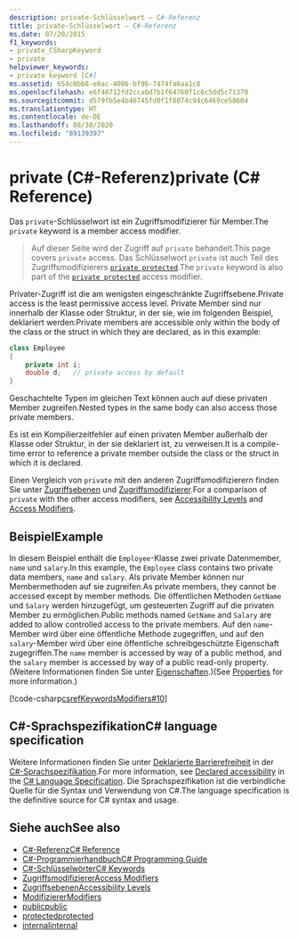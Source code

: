 ```yaml
---
description: private-Schlüsselwort – C#-Referenz
title: private-Schlüsselwort – C#-Referenz
ms.date: 07/20/2015
f1_keywords:
- private_CSharpKeyword
- private
helpviewer_keywords:
- private keyword [C#]
ms.assetid: 654c0bb8-e6ac-4086-bf96-7474fa6aa1c8
ms.openlocfilehash: e6f40712fd2cca6d7b1f64760f1c6c5dd5c71370
ms.sourcegitcommit: d579fb5e4b46745fd0f1f8874c94c6469ce58604
ms.translationtype: HT
ms.contentlocale: de-DE
ms.lasthandoff: 08/30/2020
ms.locfileid: "89139397"
---
```

# <a name="private-c-reference"></a><span data-ttu-id="bba42-103">private (C#-Referenz)</span><span class="sxs-lookup"><span data-stu-id="bba42-103">private (C# Reference)</span></span>

<span data-ttu-id="bba42-104">Das `private`-Schlüsselwort ist ein Zugriffsmodifizierer für Member.</span><span class="sxs-lookup"><span data-stu-id="bba42-104">The `private` keyword is a member access modifier.</span></span>

> <span data-ttu-id="bba42-105">Auf dieser Seite wird der Zugriff auf `private` behandelt.</span><span class="sxs-lookup"><span data-stu-id="bba42-105">This page covers `private` access.</span></span> <span data-ttu-id="bba42-106">Das Schlüsselwort `private` ist auch Teil des Zugriffsmodifizierers [`private protected`](./private-protected.md).</span><span class="sxs-lookup"><span data-stu-id="bba42-106">The `private` keyword is also part of the [`private protected`](./private-protected.md) access modifier.</span></span>

<span data-ttu-id="bba42-107">Privater-Zugriff ist die am wenigsten eingeschränkte Zugriffsebene.</span><span class="sxs-lookup"><span data-stu-id="bba42-107">Private access is the least permissive access level.</span></span> <span data-ttu-id="bba42-108">Private Member sind nur innerhalb der Klasse oder Struktur, in der sie, wie im folgenden Beispiel, deklariert werden:</span><span class="sxs-lookup"><span data-stu-id="bba42-108">Private members are accessible only within the body of the class or the struct in which they are declared, as in this example:</span></span>

```csharp
class Employee
{
    private int i;
    double d;   // private access by default
}
```

<span data-ttu-id="bba42-109">Geschachtelte Typen im gleichen Text können auch auf diese privaten Member zugreifen.</span><span class="sxs-lookup"><span data-stu-id="bba42-109">Nested types in the same body can also access those private members.</span></span>

<span data-ttu-id="bba42-110">Es ist ein Kompilierzeitfehler auf einen privaten Member außerhalb der Klasse oder Struktur, in der sie deklariert ist, zu verweisen.</span><span class="sxs-lookup"><span data-stu-id="bba42-110">It is a compile-time error to reference a private member outside the class or the struct in which it is declared.</span></span>

<span data-ttu-id="bba42-111">Einen Vergleich von `private` mit den anderen Zugriffsmodifizierern finden Sie unter [Zugriffsebenen](accessibility-levels.md) und [Zugriffsmodifizierer](../../programming-guide/classes-and-structs/access-modifiers.md).</span><span class="sxs-lookup"><span data-stu-id="bba42-111">For a comparison of `private` with the other access modifiers, see [Accessibility Levels](accessibility-levels.md) and [Access Modifiers](../../programming-guide/classes-and-structs/access-modifiers.md).</span></span>

## <a name="example"></a><span data-ttu-id="bba42-112">Beispiel</span><span class="sxs-lookup"><span data-stu-id="bba42-112">Example</span></span>

<span data-ttu-id="bba42-113">In diesem Beispiel enthält die `Employee`-Klasse zwei private Datenmember, `name` und `salary`.</span><span class="sxs-lookup"><span data-stu-id="bba42-113">In this example, the `Employee` class contains two private data members, `name` and `salary`.</span></span> <span data-ttu-id="bba42-114">Als private Member können nur Membermethoden auf sie zugreifen.</span><span class="sxs-lookup"><span data-stu-id="bba42-114">As private members, they cannot be accessed except by member methods.</span></span> <span data-ttu-id="bba42-115">Die öffentlichen Methoden `GetName` und `Salary` werden hinzugefügt, um gesteuerten Zugriff auf die privaten Member zu ermöglichen.</span><span class="sxs-lookup"><span data-stu-id="bba42-115">Public methods named `GetName` and `Salary` are added to allow controlled access to the private members.</span></span> <span data-ttu-id="bba42-116">Auf den `name`-Member wird über eine öffentliche Methode zugegriffen, und auf den `salary`-Member wird über eine öffentliche schreibgeschützte Eigenschaft zugegriffen.</span><span class="sxs-lookup"><span data-stu-id="bba42-116">The `name` member is accessed by way of a public method, and the `salary` member is accessed by way of a public read-only property.</span></span> <span data-ttu-id="bba42-117">(Weitere Informationen finden Sie unter [Eigenschaften](../../programming-guide/classes-and-structs/properties.md).)</span><span class="sxs-lookup"><span data-stu-id="bba42-117">(See [Properties](../../programming-guide/classes-and-structs/properties.md) for more information.)</span></span>

[!code-csharp[csrefKeywordsModifiers#10](~/samples/snippets/csharp/VS_Snippets_VBCSharp/csrefKeywordsModifiers/CS/csrefKeywordsModifiers.cs#10)]

## <a name="c-language-specification"></a><span data-ttu-id="bba42-118">C#-Sprachspezifikation</span><span class="sxs-lookup"><span data-stu-id="bba42-118">C# language specification</span></span>  

<span data-ttu-id="bba42-119">Weitere Informationen finden Sie unter [Deklarierte Barrierefreiheit](~/_csharplang/spec/basic-concepts.md#declared-accessibility) in der [C#-Sprachspezifikation](/dotnet/csharp/language-reference/language-specification/introduction).</span><span class="sxs-lookup"><span data-stu-id="bba42-119">For more information, see [Declared accessibility](~/_csharplang/spec/basic-concepts.md#declared-accessibility) in the [C# Language Specification](/dotnet/csharp/language-reference/language-specification/introduction).</span></span> <span data-ttu-id="bba42-120">Die Sprachspezifikation ist die verbindliche Quelle für die Syntax und Verwendung von C#.</span><span class="sxs-lookup"><span data-stu-id="bba42-120">The language specification is the definitive source for C# syntax and usage.</span></span>

## <a name="see-also"></a><span data-ttu-id="bba42-121">Siehe auch</span><span class="sxs-lookup"><span data-stu-id="bba42-121">See also</span></span>

- [<span data-ttu-id="bba42-122">C#-Referenz</span><span class="sxs-lookup"><span data-stu-id="bba42-122">C# Reference</span></span>](../index.md)
- [<span data-ttu-id="bba42-123">C#-Programmierhandbuch</span><span class="sxs-lookup"><span data-stu-id="bba42-123">C# Programming Guide</span></span>](../../programming-guide/index.md)
- [<span data-ttu-id="bba42-124">C#-Schlüsselwörter</span><span class="sxs-lookup"><span data-stu-id="bba42-124">C# Keywords</span></span>](index.md)
- [<span data-ttu-id="bba42-125">Zugriffsmodifizierer</span><span class="sxs-lookup"><span data-stu-id="bba42-125">Access Modifiers</span></span>](access-modifiers.md)
- [<span data-ttu-id="bba42-126">Zugriffsebenen</span><span class="sxs-lookup"><span data-stu-id="bba42-126">Accessibility Levels</span></span>](accessibility-levels.md)
- [<span data-ttu-id="bba42-127">Modifizierer</span><span class="sxs-lookup"><span data-stu-id="bba42-127">Modifiers</span></span>](index.md)
- [<span data-ttu-id="bba42-128">public</span><span class="sxs-lookup"><span data-stu-id="bba42-128">public</span></span>](public.md)
- [<span data-ttu-id="bba42-129">protected</span><span class="sxs-lookup"><span data-stu-id="bba42-129">protected</span></span>](protected.md)
- [<span data-ttu-id="bba42-130">internal</span><span class="sxs-lookup"><span data-stu-id="bba42-130">internal</span></span>](internal.md)
